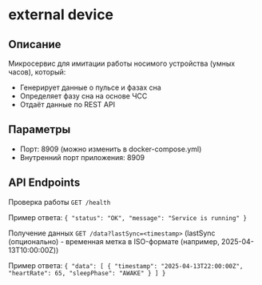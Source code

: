 # external device

## Описание
Микросервис для имитации работы носимого устройства (умных часов), который:
- Генерирует данные о пульсе и фазах сна
- Определяет фазу сна на основе ЧСС
- Отдаёт данные по REST API

## Параметры
- Порт: 8909 (можно изменить в docker-compose.yml)
- Внутренний порт приложения: 8909

## API Endpoints
Проверка работы
`GET /health`

Пример ответа: `{
"status": "OK",
"message": "Service is running"
}`

Получение данных `GET /data?lastSync=<timestamp>` (lastSync (опционально) - временная метка в ISO-формате (например, 2025-04-13T10:00:00Z))

Пример ответа: ```{
"data": [
{
"timestamp": "2025-04-13T22:00:00Z",
"heartRate": 65,
"sleepPhase": "AWAKE"
}
]
}```
